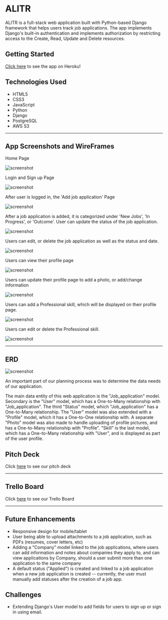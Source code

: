 # ALITR

ALITR is a full-stack web application built with Python-based Django framework that helps users track job applications. The app implements Django's built-in authentication and implements authorization by restricting access to the Create, Read, Update and Delete resources.


## Getting Started

[Click here](https://alitr.herokuapp.com/) to see the app on Heroku!

## Technologies Used
- HTML5
- CSS3
- JavaScript
- Python
- Django
- PostgreSQL
- AWS S3

-----

## App Screenshots and WireFrames

Home Page

![screenshot](/main_app/static/images/alitrhomepage.png)

Login and Sign up Page

![screenshot](/main_app/static/images/alitrfinalsignup.png)

After user is logged in, the 'Add job application' Page

![screenshot](/main_app/static/images/alitraddjob.png)

After a job application is added, it is categorized under 'New Jobs', 'In Progress', or 'Outcome'. User can update the status of the job application. 

![screenshot](/main_app/static/images/alitralljobs.png)


Users can edit, or delete the job application as well as the status and date. 

![screenshot](/main_app/static/images/alitrjobdetails.png)

Users can view their profile page

![screenshot](/main_app/static/images/alitauserprofile.PNG)

Users can update their profile page to add a photo, or add/change information

![screenshot](/main_app/static/images/alitruserprofileupdate.PNG)

Users can add a Professional skill, which will be displayed on their profile page. 

![screenshot](/main_app/static/images/alitraddskill.png)

Users can edit or delete the Professional skill.

![screenshot](/main_app/static/images/alitrskilldetail.png)



-----



## ERD
![screenshot](/main_app/static/images/alitrerds.png)


An important part of our planning process was to determine the data needs of our application.

The main data entity of this web application is the "Job_application" model.
Secondary is the "User" model, which has a One-to-Many relationship with "Job_application".
The third "Status" model, which "Job_application" has a One-to-Many relationship.
The "User" model was also extended with a "Profile" model, which it has a One-to-One relationship with. A separate "Photo" model was also made to handle uploading of profile pictures, and has a One-to-Many relationship with "Profile".
"Skill" is the last model, which has a One-to-Many relationship with "User", and is displayed as part of the user profile.



## Pitch Deck

Click [here](https://docs.google.com/presentation/d/19crljcsBgCRyAg5mleOzzwwlLGEVdwZPkZUDIxCQs_4/edit?usp=sharing) to see our pitch deck

-----
## Trello Board

Click [here](https://trello.com/b/VTVjj9L5/project-4) to see our Trello Board

-----
## Future Enhancements
- Responsive design for mobile/tablet
- User being able to upload attachments to a job application, such as PDFs (resumes, cover letters, etc)
- Adding a "Company" model linked to the job applications, where users can add information and notes about companies they apply to, and can view applications by Company, should a user submit more than one application to the same company
- A default status ("Applied") is created and linked to a job application when a new job application is created -- currently, the user must manually add statuses after the creation of a job app.

## Challenges
- Extending Django's User model to add fields for users to sign up or sign in using email.